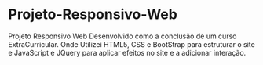 # Projeto-Responsivo-Web
Projeto Responsivo Web Desenvolvido como a conclusão de um curso ExtraCurricular. Onde Utilizei HTML5, CSS e BootStrap para estruturar o site e JavaScript e JQuery para aplicar efeitos no site e a adicionar interação.
